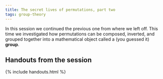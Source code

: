 ```yaml
---
title: The secret lives of permutations, part two
tags: group-theory
---
```


In this session we continued the previous one from where we left off. This time we investigated how permutations can be composed, inverted, and grouped together into a mathematical object called a (you guessed it) **group**.

## Handouts from the session

{% include handouts.html %}
